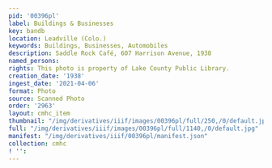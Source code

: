 ```yaml
---
pid: '00396pl'
label: Buildings & Businesses
key: bandb
location: Leadville (Colo.)
keywords: Buildings, Businesses, Automobiles
description: Saddle Rock Café, 607 Harrison Avenue, 1938
named_persons: 
rights: This photo is property of Lake County Public Library.
creation_date: '1938'
ingest_date: '2021-04-06'
format: Photo
source: Scanned Photo
order: '2963'
layout: cmhc_item
thumbnail: "/img/derivatives/iiif/images/00396pl/full/250,/0/default.jpg"
full: "/img/derivatives/iiif/images/00396pl/full/1140,/0/default.jpg"
manifest: "/img/derivatives/iiif/00396pl/manifest.json"
collection: cmhc
! '': 
---
```

